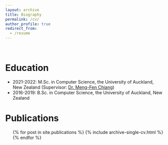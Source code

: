 ```yaml
---
layout: archive
title: Biography
permalink: /cv/
author_profile: true
redirect_from:
  - /resume
---
```



<br>

Education
======
* 2021-2022: M.Sc. in Computer Science, the University of Auckland, New Zealand (Supervisor: [Dr. Meng-Fen Chiang](https://ankechiang.github.io/))
* 2016-2019: B.Sc. in Computer Science, the University of Auckland, New Zealand

Publications
======
  <ul>{% for post in site.publications %}
    {% include archive-single-cv.html %}
  {% endfor %}</ul>
 
